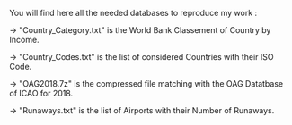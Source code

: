 You will find here all the needed databases to reproduce my work :

-> "Country_Category.txt" is the World Bank Classement of Country by Income.

-> "Country_Codes.txt" is the list of considered Countries with their ISO Code.

-> "OAG2018.7z" is the compressed file matching with the OAG Datatbase of ICAO for 2018.

-> "Runaways.txt" is the list of Airports with their Number of Runaways.
